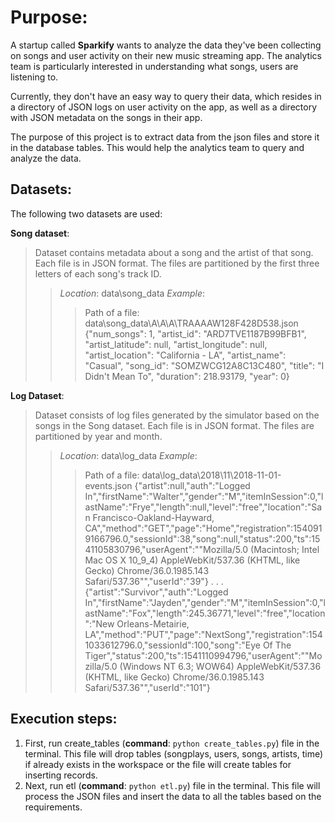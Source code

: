 
# Purpose:


A startup called **Sparkify** wants to analyze the data they've been collecting on songs and user activity on their new music streaming app. The analytics team is particularly interested in understanding what songs, users are listening to. 

Currently, they don't have an easy way to query their data, which resides in a directory of JSON logs on user activity on the app, as well as a directory with JSON metadata on the songs in their app. 

The purpose of this project is to extract data from the json files and store it in the database tables. This would help the analytics team to query and analyze the data.

## Datasets:


The following two datasets are used:

**Song dataset**: 
> Dataset contains metadata about a song and the artist of that song. Each file is in JSON format. The files are partitioned by the first three letters of each song's track ID.
>> *Location*: data\song_data
>> *Example*:
>>> Path of a file: data\song_data\A\A\A\TRAAAAW128F428D538.json
>>> {"num_songs": 1, "artist_id": "ARD7TVE1187B99BFB1", "artist_latitude": null, "artist_longitude": null, "artist_location": "California - LA", "artist_name": "Casual", "song_id":  "SOMZWCG12A8C13C480", "title": "I Didn't Mean To", "duration": 218.93179, "year": 0}

**Log Dataset**: 
> Dataset consists of log files generated by the simulator based on the songs in the Song dataset. Each file is in JSON format. The files are partitioned by year and month.
>> *Location*: data\log_data
>> *Example*:
>>> Path of a file: data\log_data\2018\11\2018-11-01-events.json
>>> {"artist":null,"auth":"Logged In","firstName":"Walter","gender":"M","itemInSession":0,"lastName":"Frye","length":null,"level":"free","location":"San Francisco-Oakland-Hayward, CA","method":"GET","page":"Home","registration":1540919166796.0,"sessionId":38,"song":null,"status":200,"ts":1541105830796,"userAgent":"\"Mozilla\/5.0 (Macintosh; Intel Mac OS X 10_9_4) AppleWebKit\/537.36 (KHTML, like Gecko) Chrome\/36.0.1985.143 Safari\/537.36\"","userId":"39"}
>>> .
>>> .
>>> .
>>> {"artist":"Survivor","auth":"Logged In","firstName":"Jayden","gender":"M","itemInSession":0,"lastName":"Fox","length":245.36771,"level":"free","location":"New Orleans-Metairie, LA","method":"PUT","page":"NextSong","registration":1541033612796.0,"sessionId":100,"song":"Eye Of The Tiger","status":200,"ts":1541110994796,"userAgent":"\"Mozilla\/5.0 (Windows NT 6.3; WOW64) AppleWebKit\/537.36 (KHTML, like Gecko) Chrome\/36.0.1985.143 Safari\/537.36\"","userId":"101"}

## Execution steps:


1. First, run create_tables (**command**: `python create_tables.py`) file in the terminal. This file will drop tables (songplays, users, songs, artists, time) if already exists in the workspace or the file will create tables for inserting records.
2. Next, run etl (**command**: `python etl.py`) file in the terminal. This file will process the JSON files and insert the data to all the tables based on the requirements.